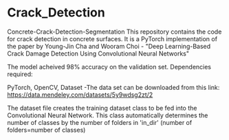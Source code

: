 # Crack_Detection
Concrete-Crack-Detection-Segmentation
This repository contains the code for crack detection in concrete surfaces. It is a PyTorch implementation of the paper by Young-Jin Cha and Wooram Choi - "Deep Learning-Based Crack Damage Detection Using Convolutional Neural Networks"

The model acheived 98% accuracy on the validation set.
Dependencies required:

PyTorch, OpenCV, Dataset -The data set can be downloaded from this link: https://data.mendeley.com/datasets/5y9wdsg2zt/2

The dataset file creates the training dataset class to be fed into the Convolutional Neural Network. This class automatically determines the number of classes by the number of folders in 'in_dir' (number of folders=number of classes)
